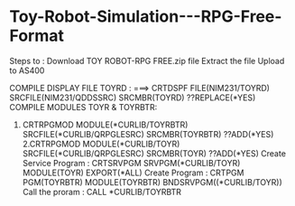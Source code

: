 # Toy-Robot-Simulation---RPG-Free-Format
Steps to :
Download TOY ROBOT-RPG FREE.zip file
Extract the file
Upload to AS400

COMPILE DISPLAY FILE TOYRD :
===> CRTDSPF   FILE(NIM231/TOYRD) SRCFILE(NIM231/QDDSSRC) SRCMBR(TOYRD) ??REPLACE(*YES)   
COMPILE MODULES TOYR & TOYRBTR: 
1. CRTRPGMOD   MODULE(*CURLIB/TOYRBTR) SRCFILE(*CURLIB/QRPGLESRC) SRCMBR(TOYRBTR) ??ADD(*YES)                                               
2.CRTRPGMOD   MODULE(*CURLIB/TOYR) SRCFILE(*CURLIB/QRPGLESRC) SRCMBR(TOYR) ??ADD(*YES) 
Create Service Program : CRTSRVPGM SRVPGM(*CURLIB/TOYR) MODULE(TOYR) EXPORT(*ALL)
Create Program : CRTPGM PGM(TOYRBTR) MODULE(TOYRBTR) BNDSRVPGM((*CURLIB/TOYR))
Call the proram : CALL *CURLIB/TOYRBTR
